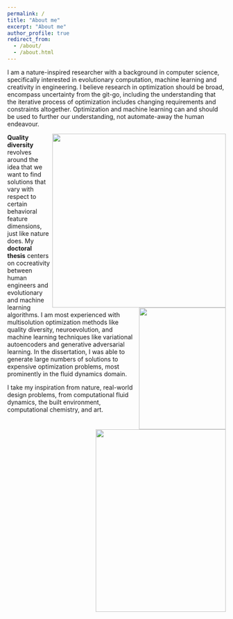 ```yaml
---
permalink: /
title: "About me"
excerpt: "About me"
author_profile: true
redirect_from: 
  - /about/
  - /about.html
---
```


I am a nature-inspired researcher with a background in computer science, specifically interested in evolutionary computation, machine learning and creativity in engineering. I believe research in optimization should be broad, encompass uncertainty from the git-go, including the understanding that the iterative process of optimization includes changing requirements and constraints altogether. Optimization and machine learning can and should be used to further our understanding, not automate-away the human endeavour.

<img align="right" src="https://alexander-hagg.github.io/images/pub5.png" width="400">
<b>Quality diversity</b> revolves around the idea that we want to find solutions that vary with respect to certain behavioral feature dimensions, just like nature does.

<img align="right" src="https://alexander-hagg.github.io/images/pub2.png" width="200" height="280">
My <b>doctoral thesis</b> centers on cocreativity between human engineers and evolutionary and machine learning algorithms. I am most experienced with multisolution optimization methods like quality diversity, neuroevolution, and machine learning techniques like variational autoencoders and generative adversarial learning.

<img align="right" src="https://alexander-hagg.github.io/images/06.png" width="300" height="420">
In the dissertation, I was able to generate large numbers of solutions to expensive optimization problems, most prominently in the fluid dynamics domain.


I take my inspiration from nature, real-world design problems, from computational fluid dynamics, the built environment, computational chemistry, and art.

